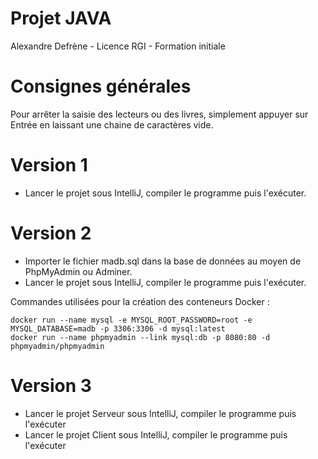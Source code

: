 
# Projet JAVA

Alexandre Defrène - Licence RGI - Formation initiale

# Consignes générales

Pour arrêter la saisie des lecteurs ou des livres, simplement appuyer sur Entrée en laissant une chaine de caractères vide.

# Version 1

- Lancer le projet sous IntelliJ, compiler le programme puis l'exécuter.

# Version 2

- Importer le fichier madb.sql dans la base de données au moyen de PhpMyAdmin ou Adminer.
- Lancer le projet sous IntelliJ, compiler le programme puis l'exécuter.

Commandes utilisées pour la création des conteneurs Docker : 

```console
docker run --name mysql -e MYSQL_ROOT_PASSWORD=root -e MYSQL_DATABASE=madb -p 3306:3306 -d mysql:latest
docker run --name phpmyadmin --link mysql:db -p 8080:80 -d phpmyadmin/phpmyadmin
```

# Version 3

- Lancer le projet Serveur sous IntelliJ, compiler le programme puis l'exécuter
- Lancer le projet Client sous IntelliJ, compiler le programme puis l'exécuter